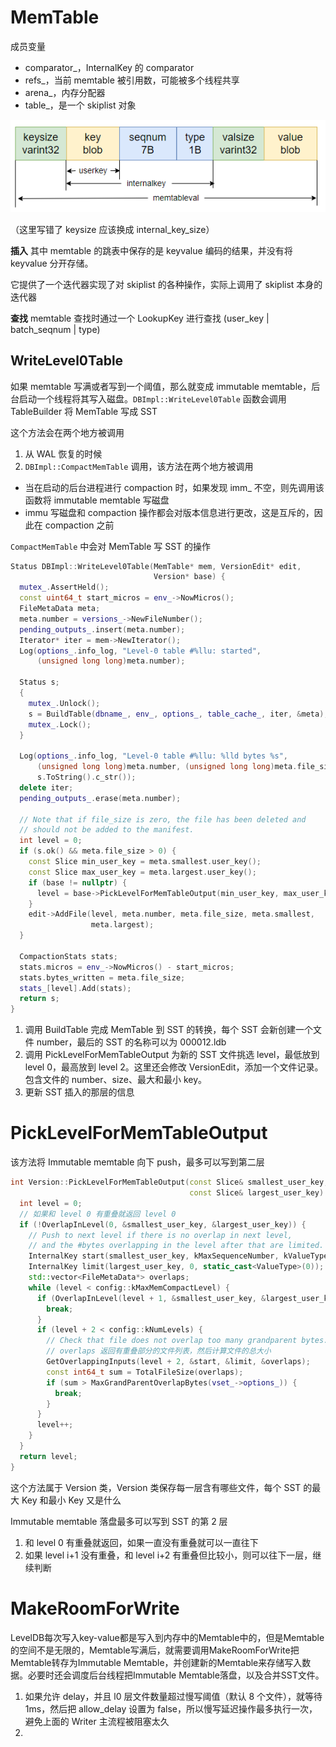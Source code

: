 # MemTable

成员变量

- comparator_，InternalKey 的 comparator
- refs_，当前 memtable 被引用数，可能被多个线程共享
- arena_，内存分配器
- table_，是一个 skiplist 对象

![](./img/keyvalformat.png)


（这里写错了 keysize 应该换成 internal_key_size）

**插入**
其中 memtable 的跳表中保存的是 keyvalue 编码的结果，并没有将 keyvalue 分开存储。

它提供了一个迭代器实现了对 skiplist 的各种操作，实际上调用了 skiplist 本身的迭代器

**查找**
memtable 查找时通过一个 LookupKey 进行查找 (user_key | batch_seqnum | type)

## WriteLevel0Table

如果 memtable 写满或者写到一个阈值，那么就变成 immutable memtable，后台启动一个线程将其写入磁盘。`DBImpl::WriteLevel0Table` 函数会调用 TableBuilder 将 MemTable 写成 SST 

这个方法会在两个地方被调用

1. 从 WAL 恢复的时候
2. `DBImpl::CompactMemTable` 调用，该方法在两个地方被调用
  - 当在启动的后台进程进行 compaction 时，如果发现 imm_ 不空，则先调用该函数将 immutable memtable 写磁盘
  - immu 写磁盘和 compaction 操作都会对版本信息进行更改，这是互斥的，因此在 compaction 之前

`CompactMemTable` 中会对 MemTable 写 SST 的操作

```cpp
Status DBImpl::WriteLevel0Table(MemTable* mem, VersionEdit* edit,
                                Version* base) {
  mutex_.AssertHeld();
  const uint64_t start_micros = env_->NowMicros();
  FileMetaData meta;
  meta.number = versions_->NewFileNumber();
  pending_outputs_.insert(meta.number);
  Iterator* iter = mem->NewIterator();
  Log(options_.info_log, "Level-0 table #%llu: started",
      (unsigned long long)meta.number);

  Status s;
  {
    mutex_.Unlock();
    s = BuildTable(dbname_, env_, options_, table_cache_, iter, &meta);
    mutex_.Lock();
  }

  Log(options_.info_log, "Level-0 table #%llu: %lld bytes %s",
      (unsigned long long)meta.number, (unsigned long long)meta.file_size,
      s.ToString().c_str());
  delete iter;
  pending_outputs_.erase(meta.number);

  // Note that if file_size is zero, the file has been deleted and
  // should not be added to the manifest.
  int level = 0;
  if (s.ok() && meta.file_size > 0) {
    const Slice min_user_key = meta.smallest.user_key();
    const Slice max_user_key = meta.largest.user_key();
    if (base != nullptr) {
      level = base->PickLevelForMemTableOutput(min_user_key, max_user_key);
    }
    edit->AddFile(level, meta.number, meta.file_size, meta.smallest,
                  meta.largest);
  }

  CompactionStats stats;
  stats.micros = env_->NowMicros() - start_micros;
  stats.bytes_written = meta.file_size;
  stats_[level].Add(stats);
  return s;
}
```

1. 调用 BuildTable 完成 MemTable 到 SST 的转换，每个 SST 会新创建一个文件 number，最后的 SST 的名称可以为 000012.ldb
2. 调用 PickLevelForMemTableOutput 为新的 SST 文件挑选 level，最低放到 level 0，最高放到 level 2。这里还会修改 VersionEdit，添加一个文件记录。包含文件的 number、size、最大和最小 key。
3. 更新 SST 插入的那层的信息


# PickLevelForMemTableOutput 

该方法将 Immutable memtable 向下 push，最多可以写到第二层

```cpp
int Version::PickLevelForMemTableOutput(const Slice& smallest_user_key,
                                        const Slice& largest_user_key) {
  int level = 0;
  // 如果和 level 0 有重叠就返回 level 0
  if (!OverlapInLevel(0, &smallest_user_key, &largest_user_key)) {
    // Push to next level if there is no overlap in next level,
    // and the #bytes overlapping in the level after that are limited.
    InternalKey start(smallest_user_key, kMaxSequenceNumber, kValueTypeForSeek);
    InternalKey limit(largest_user_key, 0, static_cast<ValueType>(0));
    std::vector<FileMetaData*> overlaps;
    while (level < config::kMaxMemCompactLevel) {
      if (OverlapInLevel(level + 1, &smallest_user_key, &largest_user_key)) {
        break;
      }
      if (level + 2 < config::kNumLevels) {
        // Check that file does not overlap too many grandparent bytes.
        // overlaps 返回有重叠部分的文件列表，然后计算文件的总大小
        GetOverlappingInputs(level + 2, &start, &limit, &overlaps);
        const int64_t sum = TotalFileSize(overlaps);
        if (sum > MaxGrandParentOverlapBytes(vset_->options_)) {
          break;
        }
      }
      level++;
    }
  }
  return level;
}
```

这个方法属于 Version 类，Version 类保存每一层含有哪些文件，每个 SST 的最大 Key 和最小 Key 又是什么

Immutable memtable 落盘最多可以写到 SST 的第 2 层

1. 和 level 0 有重叠就返回，如果一直没有重叠就可以一直往下
2. 如果 level i+1 没有重叠，和 level i+2 有重叠但比较小，则可以往下一层，继续判断


# MakeRoomForWrite

LevelDB每次写入key-value都是写入到内存中的Memtable中的，但是Memtable的空间不是无限的，Memtable写满后，就需要调用MakeRoomForWrite把Memtable转存为Immutable Memtable，并创建新的Memtable来存储写入数据。必要时还会调度后台线程把Immutable Memtable落盘，以及合并SST文件。

1. 如果允许 delay，并且 l0 层文件数量超过慢写阈值（默认 8 个文件），就等待 1ms，然后把 allow_delay 设置为 false，所以慢写延迟操作最多执行一次，避免上面的 Writer 主流程被阻塞太久
2. 
